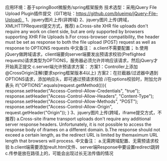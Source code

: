 应用环境：基于springBoot微服务/spring框架服务
技术选型：采用jQuery File Upload Plugin插件提交（GIT地址：https://github.com/blueimp/jQuery-File-Upload） 
1、jquery图片上传(非跨域)
2、jquery图片上传(跨域，XMLHTTPRequest提交方式，推荐)
	a.Cross-site XHR file uploads don't require any work on client side, but are only supported by browsers supporting XHR File Uploads
	b.For cross-browser compatibility, the header must be set as response to both the file upload (POST) request as well as response to OPTIONS requests
	中文备注：
	a.client不需要配置；
	b.使用jQuery做跨域请求，client端要向server端要发出预请求校验(Preflighted requests)请求类型为OPTIONS，服务器必须允许并响应该请求，然后jQuery才开始真正提交
	c.server端允许预请求方案：
		方案1：Controller上添加@CrossOrigin注解(要求spring框架版本4以上)
		方案2：在拦截器/过滤器中遇到OPTIONS请求，添加响应头，即可通过预请求校验
		//在options校验时，附加允许表头
		if("OPTIONS".equals(request.getMethod())){
			response.setHeader("Access-Control-Allow-Credentials", "true");
			response.setHeader("Access-Control-Allow-Headers", "Content-Type");
			response.setHeader("Access-Control-Allow-Methods", "POST");
			response.setHeader("Access-Control-Allow-Origin", request.getHeader("Origin"));
		}
3、jquery图片上传(跨域，iframe提交方式，不推荐)
	a.Cross-site iframe transport uploads don't require any additional server response headers.
	Unfortunately, it is not possible to access the response body of iframes on a different domain.
	b.The response should not exceed a certain length, as the redirect URL is limited by themaximum URL length that browsers will process.
	中文备注：
	a.无需跨域配置、无需预请求校验
	b.client端需要添加reult.html文件、server端Response中要设置redirect跳转
	c.传参是放在路径上的，可能会出现过长无法传值的情况